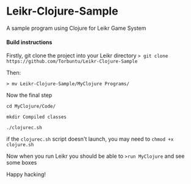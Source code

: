 # Leikr-Clojure-Sample
A sample program using Clojure for Leikr Game System


#### Build instructions

Firstly, git clone the project into your Leikr directory
`> git clone https://github.com/Torbuntu/Leikr-Clojure-Sample`

Then:

`> mv Leikr-Clojure-Sample/MyClojure Programs/`

Now the final step

```
cd MyClojure/Code/

mkdir Compiled classes

./clojurec.sh
```

if the `clojurec.sh` script doesn't launch, you may need to `chmod +x clojure.sh`

Now when you run Leikr you should be able to `>run MyClojure` and see some boxes 

Happy hacking!
